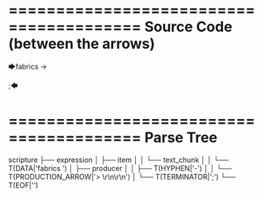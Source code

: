 ========================================
Source Code (between the arrows)
========================================

🡆fabrics -> 

;🡄

========================================
Parse Tree
========================================

scripture
├── expression
│   ├── item
│   │   └── text_chunk
│   │       └── T(DATA|'fabrics ')
│   ├── producer
│   │   ├── T(HYPHEN|'-')
│   │   └── T(PRODUCTION_ARROW|'> \r\n\r\n')
│   └── T(TERMINATOR|';')
└── T(EOF|'<EOF>')